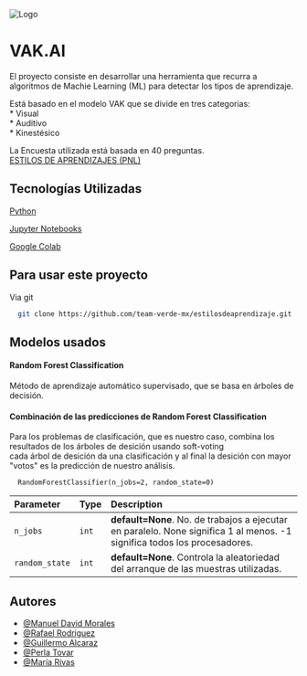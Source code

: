 
![Logo](https://avatars.githubusercontent.com/u/115894149?s=200&v=4)


# VAK.AI

El proyecto consiste en desarrollar una herramienta que recurra a algoritmos de Machie Learning (ML) 
para detectar los tipos de aprendizaje.

Está basado en el modelo VAK que se divide en tres categorias:\
    * Visual\
    * Auditivo\
    * Kinestésico

La Encuesta utilizada está basada en 40 preguntas.\
[ESTILOS DE APRENDIZAJES (PNL)](https://docs.google.com/forms/d/e/1FAIpQLSd-eQAlCLuWQrmWDy4lN2MZhcwxBIaBv5JOXW6lk2d-dDe8VA/viewform)

## Tecnologías Utilizadas

[Python](https://www.python.org/)

[Jupyter Notebooks](https://www.datacamp.com/community/tutorials/tutorial-jupyter-notebook)

[Google Colab](https://colab.research.google.com/notebooks/welcome.ipynb#recent=true)


## Para usar este proyecto

Via git
```bash
  git clone https://github.com/team-verde-mx/estilosdeaprendizaje.git
```


## Modelos usados

#### Random Forest Classification
Método de aprendizaje automático supervisado, que se basa en árboles de decisión.

#### Combinación de las predicciones de Random Forest Classification
Para los problemas de clasificación, que es nuestro caso, combina los resultados de los árboles de desición usando soft-voting\
cada árbol de desición da una clasificación y al final la desición con mayor "votos" es la predicción de nuestro análisis.

```http
  RandomForestClassifier(n_jobs=2, random_state=0)
```

| Parameter | Type     | Description                |
| :-------- | :------- | :------------------------- |
| `n_jobs` | `int`     | **default=None**. No. de trabajos a ejecutar en paralelo. None significa 1 al menos. -1 significa todos los procesadores. |
| `random_state` | `int` | **default=None**. Controla la aleatoriedad del arranque de las muestras utilizadas. |


## Autores

- [@Manuel David Morales](https://www.github.com/ManuelDMorales)
- [@Rafael Rodriguez](https://www.github.com/rafaelropa)
- [@Guillermo Alcaraz](https://www.github.com/GuillermoAAD)
- [@Perla Tovar](https://www.github.com/PerlaTovarGarcia)
- [@María Rivas](https://github.com/MaryRivasB)

